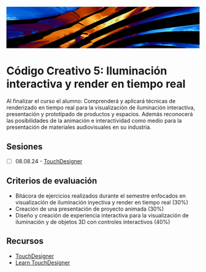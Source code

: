 ![portada](https://raw.githubusercontent.com/EmilioOcelotl/cc3-2024-1/main/img/banner.png)

# Código Creativo 5: Iluminación interactiva y render en tiempo real

Al finalizar el curso el alumno: Comprenderá y aplicará técnicas de renderizado en tiempo real para la visualización de iluminación interactiva, presentación y prototipado de productos y espacios. Además reconocerá las posibilidades de la animación e interactividad como medio para la presentación de materiales audiovisuales en su industria.

## Sesiones 

- [ ] 08.08.24 - [TouchDesigner](https://github.com/EmilioOcelotl/cc5-2024-1/blob/main/doc/s01.md)


## Criterios de evaluación

- Bitácora de ejercicios realizados durante el semestre enfocados en visualización de  iluminación inyectiva y render en tiempo real (30%)
- Creación de una presentación de proyecto animada  (30%)
- Diseño y creación de experiencia interactiva para la visualización de iluminación y de objetos 3D con controles interactivos (40%)

## Recursos

- [TouchDesigner](https://derivative.ca/)
- [Learn TouchDesigner](https://derivative.ca/UserGuide/Learn_TouchDesigner)

